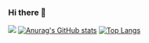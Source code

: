 ### Hi there 👋
![](https://komarev.com/ghpvc/?username=sagaesota)
[![Anurag's GitHub stats](https://github-readme-stats.vercel.app/api?username=sagaesota)](https://github.com/anuraghazra/github-readme-stats)
[![Top Langs](https://github-readme-stats.vercel.app/api/top-langs/?username=sagaesota)](https://github.com/anuraghazra/github-readme-stats)

<!--
**sagaesota/sagaesota** is a ✨ _special_ ✨ repository because its `README.md` (this file) appears on your GitHub profile.

Here are some ideas to get you started:

- 🔭 I’m currently working on ...
- 🌱 I’m currently learning ...
- 👯 I’m looking to collaborate on ...
- 🤔 I’m looking for help with ...
- 💬 Ask me about ...
- 📫 How to reach me: ...
- 😄 Pronouns: ...
- ⚡ Fun fact: ...
-->
